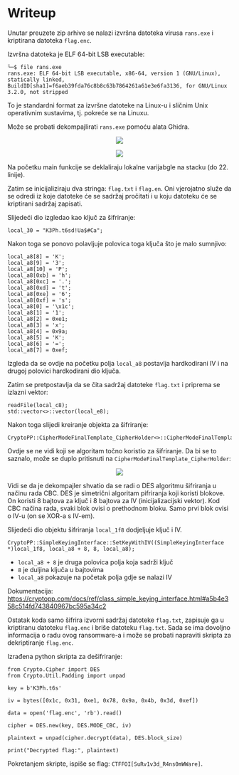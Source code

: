 # Writeup

Unutar preuzete zip arhive se nalazi izvršna datoteka virusa ```rans.exe``` i kriptirana datoteka ```flag.enc```.

Izvršna datoteka je ELF 64-bit LSB executable:
```
└─$ file rans.exe
rans.exe: ELF 64-bit LSB executable, x86-64, version 1 (GNU/Linux), statically linked, BuildID[sha1]=f6aeb39fda76c8b8c63b7864261a61e3e6fa3136, for GNU/Linux 3.2.0, not stripped

```

To je standardni format za izvršne datoteke na Linux-u i sličnim Unix operativnim sustavima, tj. pokreće se na Linuxu.

Može se probati dekompajlirati ```rans.exe``` pomoću alata Ghidra.

<p align="center">
 <a href="https://github.com/user-attachments/assets/c58d74d6-9a28-4bc9-9740-cc070e3ba509?raw=true" target="_blank">
  <img src="https://github.com/user-attachments/assets/c58d74d6-9a28-4bc9-9740-cc070e3ba509"/>
  <a/>
<p/>

<p align="center">
 <a href="https://github.com/user-attachments/assets/cd0d8b9d-4f93-4fb0-9ec8-08af63476ab4?raw=true" target="_blank">
  <img src="https://github.com/user-attachments/assets/cd0d8b9d-4f93-4fb0-9ec8-08af63476ab4"/>
  <a/>
<p/>

Na početku main funkcije se deklaliraju lokalne varijabgle na stacku (do 22. linije).

Zatim se inicijaliziraju dva stringa: ```flag.txt``` i ```flag.en```. Oni vjerojatno služe da se odredi iz koje datoteke će se sadržaj pročitati i u koju datoteku će se kriptirani sadržaj zapisati.

Slijedeći dio izgledao kao ključ za šifriranje:

```
local_30 = "K3Ph.t6sd!Ua$#Ca";
```

Nakon toga se ponovo polavljuje polovica toga ključa što je malo sumnjivo:
```
local_a8[8] = 'K';
local_a8[9] = '3';
local_a8[10] = 'P';
local_a8[0xb] = 'h';
local_a8[0xc] = '.';
local_a8[0xd] = 't';
local_a8[0xe] = '6';
local_a8[0xf] = 's';
local_a8[0] = '\x1c';
local_a8[1] = '1';
local_a8[2] = 0xe1;
local_a8[3] = 'x';
local_a8[4] = 0x9a;
local_a8[5] = 'K';
local_a8[6] = '=';
local_a8[7] = 0xef;
```

Izgleda da se ovdje na početku polja ```local_a8``` postavlja hardkodirani IV i na drugoj polovici hardkodirani dio ključa.

Zatim se pretpostavlja da se čita sadržaj datoteke ```flag.txt``` i priprema se izlazni vektor:
```
readFile(local_c8);
std::vector<>::vector(local_e8);
```

Nakon toga slijedi kreiranje objekta za šifriranje:
```
CryptoPP::CipherModeFinalTemplate_CipherHolder<>::CipherModeFinalTemplate_CipherHolder(local_1f8);
```

Ovdje se ne vidi koji se algoritam točno koristio za šifriranje. Da bi se to saznalo, može se duplo pritisnuti na ```CipherModeFinalTemplate_CipherHolder```:

<p align="center">
 <a href="https://github.com/user-attachments/assets/051d66a7-5f1f-4998-9e99-d02078fe1556?raw=true" target="_blank">
  <img src="https://github.com/user-attachments/assets/051d66a7-5f1f-4998-9e99-d02078fe1556"/>
  <a/>
<p/>

Vidi se da je dekompajler shvatio da se radi o DES algoritmu šifriranja u načinu rada CBC.
DES je simetrični algoritam pifriranja koji koristi blokove. On koristi 8 bajtova za ključ i 8 bajtova za IV (inicijalizacijski vektor).
Kod CBC načina rada, svaki blok ovisi o prethodnom bloku. Samo prvi blok ovisi o IV-u (on se XOR-a s IV-em).


Slijedeći dio objektu šifriranja ```local_1f8``` dodjeljuje ključ i IV.

```
CryptoPP::SimpleKeyingInterface::SetKeyWithIV((SimpleKeyingInterface *)local_1f8, local_a8 + 8, 8, local_a8);
```

 - ```local_a8 + 8``` je druga polovica polja koja sadrži ključ
 - ```8``` je duljina ključa u bajtovima
 - ```local_a8``` pokazuje na početak polja gdje se nalazi IV


Dokumentacija: https://cryptopp.com/docs/ref/class_simple_keying_interface.html#a5b4e358c514fd743840967bc595a34c2

Ostatak koda samo šifrira izvorni sadržaj datoteke ```flag.txt```, zapisuje ga u kriptiranu datoteku ```flag.enc``` i briše datoteku ```flag.txt```. Sada se ima dovoljno informacija o radu ovog ransomware-a i može se probati napraviti skripta za dekriptiranje ```flag.enc```. 

Izrađena python skripta za dešifriranje:
```
from Crypto.Cipher import DES
from Crypto.Util.Padding import unpad

key = b'K3Ph.t6s'

iv = bytes([0x1c, 0x31, 0xe1, 0x78, 0x9a, 0x4b, 0x3d, 0xef])

data = open('flag.enc', 'rb').read()

cipher = DES.new(key, DES.MODE_CBC, iv)

plaintext = unpad(cipher.decrypt(data), DES.block_size)

print("Decrypted flag:", plaintext)
```

Pokretanjem skripte, ispiše se flag: ```CTFFOI[SuRv1v3d_R4ns0mWWare]```.
